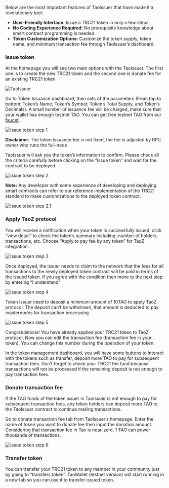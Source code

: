 Below are the most important features of TaoIssuer that have made it a revolutionary tool:

- **User-Friendly Interface:** Issue a TRC21 token in only a few steps.
- **No Coding Experience Required:** No prerequisite knowledge about smart contract programming is needed.
- **Token Customization Options:** Customize the token supply, token name, and minimum transaction fee through TaoIssuer’s dashboard.


### Issue token
At the homepage you will see two main options with the TaoIssuer. The first one is to create the new TRC21 token and the second one is donate fee for an existing TRC21 token.

![TaoIssuer](/assets/home_taoissuer.png)

Go to Token Issuance dashboard, then sets of the parameters (From top to bottom: Token’s Name; Token’s Symbol; Token’s Total Supply, and Token’s Decimals). A small number of issuance fee will be charged, make sure that your wallet has enough testnet TAO. You can get free testnet TAO from our [faucet](https://faucet.testnet.tao.network).

![issue token step 1](/assets/issuetoken_step1.png)

**Disclaimer**: The token issuance fee is not fixed, the fee is adjusted by RPC owner who runs the full-node

TaoIssuer will ask you the token’s information to confirm. Please check all the criteria carefully before clicking on the “Issue token” and wait for the contract to be deployed.

![issue token step 2](/assets/issuetoken_step2.png)

**Note:** Any developer with some experience of developing and deploying smart contracts can refer to our reference implementation of the TRC21 standard to make customizations to the deployed token contract.

![issue token step 2.1](/assets/issuetoken_step21.png)

### Apply TaoZ protocol
You will receive a notification when your token is successfully issued, click “view detail” to check the token’s summary including: number of holders, transactions, etc. Choose “Apply to pay fee by any token” for TaoZ integration.

![issue token step 3](/assets/issuetoken_step3.png)

Once deployed, the issuer needs to claim to the network that the fees for all transactions to the newly deployed token contract will be paid in terms of the issued token. If you agree with the condition then move to the next step by entering “I understand”

![issue token step 4](/assets/issuetoken_step4.png)

Token issuer need to deposit a minimum amount of 10TAO to apply TaoZ protocol. The deposit can’t be withdrawn, that amount is deducted to pay masternodes for transaction processing.

![issue token step 5](/assets/issuetoken_step5.png)

Congratulations! You have already applied your TRC21 token to TaoZ protocol. Now you can edit the transaction fee (transaction fee in your token). You can change this number during the operation of your token.

In the token management dashboard, you will have some buttons to interact with the tokens such as transfer, deposit more TAO to pay for subsequent transaction fees. Don’t forget to check your TRC21 fee fund because transactions will not be processed if the remaining deposit is not enough to pay transaction fees.

### Donate transaction fee
If the TAO funds of the token issuer in TaoIssuer is not enough to pay for subsequent transaction fees, any token holders can deposit more TAO to the TaoIssuer contract to continue making transactions.

Go to donate transaction fee tab from TaoIssuer’s homepage. Enter the name of token you want to donate fee then input the donation amount. Considering that transaction fee in Tao is near-zero, 1 TAO can power thousands of transactions.

![issue token step 6](/assets/issuetoken_step6.png)

### Transfer token
You can transfer your TRC21 token to any member in your community just by going to “transfers token”. TaoWallet (testnet version) will start running in a new tab so you can use it to transfer issued token.
